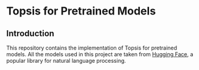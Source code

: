# Topsis for Pretrained Models

## Introduction
This repository contains the implementation of Topsis for pretrained models. All the models used in this project are taken from [Hugging Face](https://huggingface.co/models), a popular library for natural language processing.